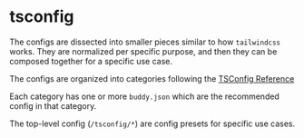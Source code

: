 # tsconfig

The configs are dissected into smaller pieces similar to how `tailwindcss` works.
They are normalized per specific purpose,
and then they can be composed together for a specific use case.

The configs are organized into categories following the [TSConfig Reference](https://www.typescriptlang.org/tsconfig)

Each category has one or more `buddy.json` which are the recommended config in that category.

The top-level config (`/tsconfig/*`) are config presets for specific use cases.
